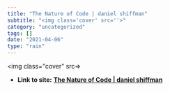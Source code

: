 ```yaml
---
title: "The Nature of Code | daniel shiffman"
subtitle: "<img class='cover' src=''>"
category: "uncategorized"
tags: []
date: "2021-04-06"
type: "rain"
---
```

<img class="cover" src=>


* **Link to site:** **[The Nature of Code | daniel shiffman](http://www.shiffman.net/teaching/nature)**
